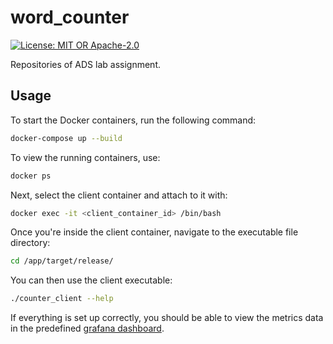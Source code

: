 # word_counter
[![License: MIT OR Apache-2.0](https://img.shields.io/badge/license-MIT%20OR%20Apache--2.0-blue)](./LICENSE)

Repositories of ADS lab assignment.

## Usage
To start the Docker containers, run the following command:
```bash
docker-compose up --build
```
To view the running containers, use:
```bash
docker ps
```
Next, select the client container and attach to it with:
```bash
docker exec -it <client_container_id> /bin/bash
```
Once you're inside the client container, navigate to the executable file directory:
```bash
cd /app/target/release/
```
You can then use the client executable:
```bash
./counter_client --help
```
If everything is set up correctly, you should be able to view the metrics data in the predefined [grafana dashboard](http://localhost:3000).